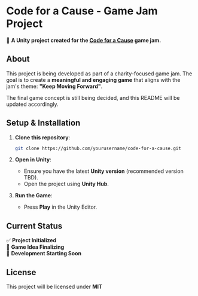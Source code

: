 # **Code for a Cause - Game Jam Project**  

🚀 **A Unity project created for the [Code for a Cause](https://itch.io/jam/code-for-a-cause) game jam.**  

## **About**  
This project is being developed as part of a charity-focused game jam. The goal is to create a **meaningful and engaging game** that aligns with the jam's theme: **"Keep Moving Forward"**.  

The final game concept is still being decided, and this README will be updated accordingly.  

## **Setup & Installation**  

1. **Clone this repository**:  
   ```bash
   git clone https://github.com/yourusername/code-for-a-cause.git
   ```
2. **Open in Unity**:  
   - Ensure you have the latest **Unity version** (recommended version TBD).  
   - Open the project using **Unity Hub**.  

3. **Run the Game**:  
   - Press **Play** in the Unity Editor.  

## **Current Status**  
✅ **Project Initialized**  
🔄 **Game Idea Finalizing**  
🚀 **Development Starting Soon**  

## **License**  
This project will be licensed under **MIT**  
